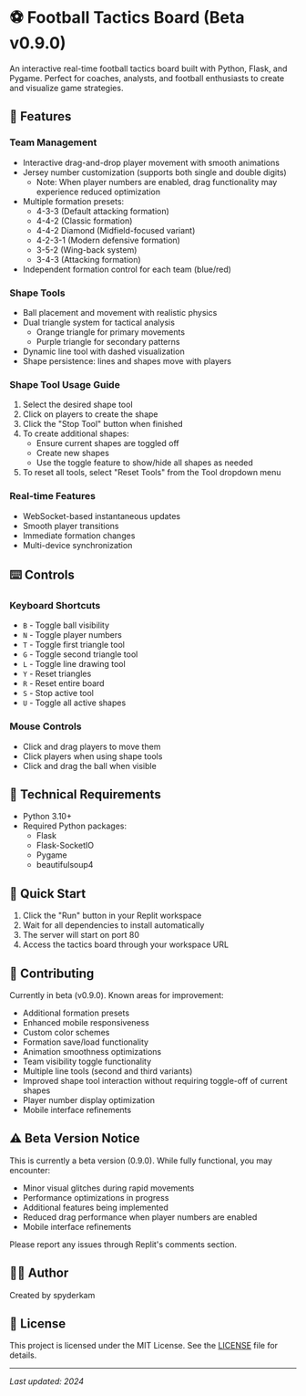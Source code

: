 # ⚽ Football Tactics Board (Beta v0.9.0)

An interactive real-time football tactics board built with Python, Flask, and Pygame. Perfect for coaches, analysts, and football enthusiasts to create and visualize game strategies.

## 🎯 Features

### Team Management
- Interactive drag-and-drop player movement with smooth animations
- Jersey number customization (supports both single and double digits)
  - Note: When player numbers are enabled, drag functionality may experience reduced optimization
- Multiple formation presets:
  - 4-3-3 (Default attacking formation)
  - 4-4-2 (Classic formation)
  - 4-4-2 Diamond (Midfield-focused variant)
  - 4-2-3-1 (Modern defensive formation)
  - 3-5-2 (Wing-back system)
  - 3-4-3 (Attacking formation)
- Independent formation control for each team (blue/red)

### Shape Tools
- Ball placement and movement with realistic physics
- Dual triangle system for tactical analysis
  - Orange triangle for primary movements
  - Purple triangle for secondary patterns
- Dynamic line tool with dashed visualization
- Shape persistence: lines and shapes move with players

### Shape Tool Usage Guide
1. Select the desired shape tool
2. Click on players to create the shape
3. Click the "Stop Tool" button when finished
4. To create additional shapes:
   - Ensure current shapes are toggled off
   - Create new shapes
   - Use the toggle feature to show/hide all shapes as needed
5. To reset all tools, select "Reset Tools" from the Tool dropdown menu

### Real-time Features
- WebSocket-based instantaneous updates
- Smooth player transitions
- Immediate formation changes
- Multi-device synchronization

## ⌨️ Controls

### Keyboard Shortcuts
- `B` - Toggle ball visibility
- `N` - Toggle player numbers
- `T` - Toggle first triangle tool
- `G` - Toggle second triangle tool
- `L` - Toggle line drawing tool
- `Y` - Reset triangles
- `R` - Reset entire board
- `S` - Stop active tool
- `U` - Toggle all active shapes

### Mouse Controls
- Click and drag players to move them
- Click players when using shape tools
- Click and drag the ball when visible

## 🔧 Technical Requirements

- Python 3.10+
- Required Python packages:
  - Flask
  - Flask-SocketIO
  - Pygame
  - beautifulsoup4

## 🚀 Quick Start

1. Click the "Run" button in your Replit workspace
2. Wait for all dependencies to install automatically
3. The server will start on port 80
4. Access the tactics board through your workspace URL

## 🤝 Contributing

Currently in beta (v0.9.0). Known areas for improvement:
- Additional formation presets
- Enhanced mobile responsiveness
- Custom color schemes
- Formation save/load functionality
- Animation smoothness optimizations
- Team visibility toggle functionality
- Multiple line tools (second and third variants)
- Improved shape tool interaction without requiring toggle-off of current shapes
- Player number display optimization
- Mobile interface refinements

## ⚠️ Beta Version Notice

This is currently a beta version (0.9.0). While fully functional, you may encounter:
- Minor visual glitches during rapid movements
- Performance optimizations in progress
- Additional features being implemented
- Reduced drag performance when player numbers are enabled
- Mobile interface refinements

Please report any issues through Replit's comments section.

## 👨‍💻 Author

Created by spyderkam

## 📝 License

This project is licensed under the MIT License. See the [LICENSE](https://github.com/spyderkam/Tactics-Board/blob/main/LICENSE) file for details.

---
*Last updated: 2024*
